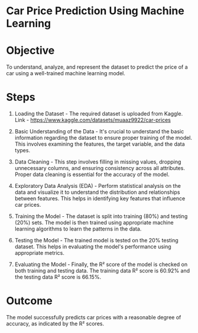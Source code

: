 # Car Price Prediction Using Machine Learning

# Objective
To understand, analyze, and represent the dataset to predict the price of a car using a well-trained machine learning model.

# Steps
1. Loading the Dataset -
The required dataset is uploaded from Kaggle. Link - https://www.kaggle.com/datasets/muaaz9922/car-prices

3. Basic Understanding of the Data - It's crucial to understand the basic information regarding the dataset to ensure proper training of the model. This involves examining the features, the target variable, and the data types.

4. Data Cleaning - This step involves filling in missing values, dropping unnecessary columns, and ensuring consistency across all attributes. Proper data cleaning is essential for the accuracy of the model.

5. Exploratory Data Analysis (EDA) - Perform statistical analysis on the data and visualize it to understand the distribution and relationships between features. This helps in identifying key features that influence car prices.

6. Training the Model - The dataset is split into training (80%) and testing (20%) sets. The model is then trained using appropriate machine learning algorithms to learn the patterns in the data.

7. Testing the Model - The trained model is tested on the 20% testing dataset. This helps in evaluating the model's performance using appropriate metrics.

8. Evaluating the Model - Finally, the R² score of the model is checked on both training and testing data. The training data R² score is 60.92% and the testing data R² score is 66.15%.
   
# Outcome
The model successfully predicts car prices with a reasonable degree of accuracy, as indicated by the R² scores.

